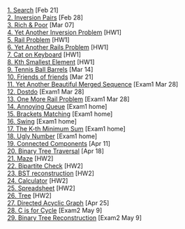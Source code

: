 [1. Search](https://www.hackerrank.com/110-spring-ids-lab-feb-21) [Feb 21]  
[2. Inversion Pairs](https://www.hackerrank.com/110-spring-ids-lab-feb-28) [Feb 28]  
[3. Rich & Poor](https://www.hackerrank.com/110-spring-ids-lab-mar-07) [Mar 07]  
[4. Yet Another Inversion Problem](https://www.hackerrank.com/110-spring-ids-homework-1) [HW1]  
[5. Rail Problem](https://www.hackerrank.com/110-spring-ids-homework-1) [HW1]  
[6. Yet Another Rails Problem](https://www.hackerrank.com/110-spring-ids-homework-1) [HW1]  
[7. Cat on Keyboard](https://www.hackerrank.com/110-spring-ids-homework-1) [HW1]  
[8. Kth Smallest Element](https://www.hackerrank.com/110-spring-ids-homework-1) [HW1]  
[9. Tennis Ball Barrels](https://www.hackerrank.com/110-spring-ids-lab-mar-14) [Mar 14]  
[10. Friends of friends](https://www.hackerrank.com/110-spring-ids-lab-mar-21) [Mar 21]  
[11. Yet Another Beautiful Merged Sequence](https://www.hackerrank.com/110-spring-ids-exam-1-in-class) [Exam1 Mar 28]  
[12. Dostdo](https://www.hackerrank.com/110-spring-ids-exam-1-in-class) [Exam1 Mar 28]  
[13. One More Rail Problem](https://www.hackerrank.com/110-spring-ids-exam-1-in-class) [Exam1 Mar 28]  
[14. Annoying Queue](https://www.hackerrank.com/110-spring-ids-exam-exam-1-at-home) [Exam1 home]  
[15. Brackets Matching](https://www.hackerrank.com/110-spring-ids-exam-exam-1-at-home) [Exam1 home]  
[16. Swing](https://www.hackerrank.com/110-spring-ids-exam-exam-1-at-home) [Exam1 home]  
[17. The K-th Minimum Sum](https://www.hackerrank.com/110-spring-ids-exam-exam-1-at-home) [Exam1 home]  
[18. Ugly Number](https://www.hackerrank.com/110-spring-ids-exam-exam-1-at-home) [Exam1 home]  
[19. Connected Components](https://www.hackerrank.com/110-spring-ids-lab-apr-11) [Apr 11]  
[20. Binary Tree Traversal](https://www.hackerrank.com/110-spring-ids-lab-apr-18) [Apr 18]  
[21. Maze](https://www.hackerrank.com/110-spring-ids-homework-2) [HW2]  
[22. Bipartite Check](https://www.hackerrank.com/110-spring-ids-homework-2) [HW2]  
[23. BST reconstruction](https://www.hackerrank.com/110-spring-ids-homework-2) [HW2]  
[24. Calculator](https://www.hackerrank.com/110-spring-ids-homework-2) [HW2]  
[25. Spreadsheet](https://www.hackerrank.com/110-spring-ids-homework-2) [HW2]  
[26. Tree](https://www.hackerrank.com/110-spring-ids-homework-2) [HW2]  
[27. Directed Acyclic Graph](https://www.hackerrank.com/110-spring-ids-lab-apr-25) [Apr 25]  
[28. C is for Cycle](https://www.hackerrank.com/110-spring-ids-exam-2-in-class) [Exam2 May 9]  
[29. Binary Tree Reconstruction](https://www.hackerrank.com/110-spring-ids-exam-2-in-class) [Exam2 May 9]  